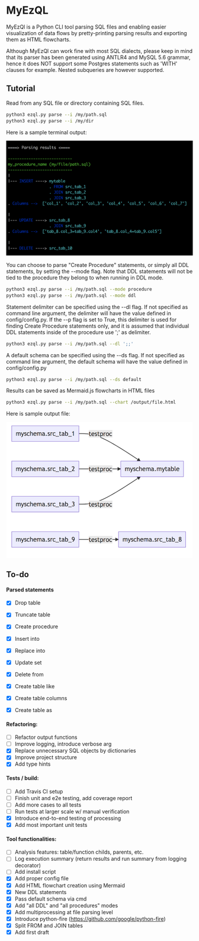 # MyEzQL

MyEzQl is a Python CLI tool parsing SQL files and enabling easier visualization of data flows 
by pretty-printing parsing results and exporting them as HTML flowcharts.

Although MyEzQl can work fine with most SQL dialects, please keep in mind that its parser 
has been generated using ANTLR4 and MySQL 5.6 grammar, hence it does NOT support some 
Postgres statements such as 'WITH' clauses for example. 
Nested subqueries are however supported.

## Tutorial

Read from any SQL file or directory containing SQL files.

```bash
python3 ezql.py parse --i /my/path.sql
python3 ezql.py parse --i /my/dir
```

Here is a sample terminal output:

![MyEzQL screenshot](img/cmd.png?raw=true "MyEzQL CLI creenshot")

You can choose to parse "Create Procedure" statements, or simply all DDL statements,
by setting the --mode flag. Note that DDL statements will not be tied to the procedure
they belong to when running in DDL mode.
```bash
python3 ezql.py parse --i /my/path.sql --mode procedure
python3 ezql.py parse --i /my/path.sql --mode ddl
```

Statement delimiter can be specified using the --dl flag.
If not specified as command line argument, the delimiter will have the value defined in config/config.py.
If the --p flag is set to True, this delimiter is used for finding Create Procedure statements only, and it is assumed that individual DDL statements inside of the procedure use ';' as delimiter.
```bash
python3 ezql.py parse --i /my/path.sql --dl ';;'
```

A default schema can be specified using the --ds flag.
If not specified as command line argument, the default schema will have the value defined in config/config.py
```bash
python3 ezql.py parse --i /my/path.sql --ds default
```

Results can be saved as Mermaid.js flowcharts in HTML files
```bash
python3 ezql.py parse --i /my/path.sql --chart /output/file.html
```
Here is sample output file:

![MyEzQL screenshot](img/flowchart.png?raw=true "MyEzQL flowchart screenshot")

## To-do

#### Parsed statements
- [x] Drop table
- [x] Truncate table
- [x] Create procedure
- [x] Insert into
- [x] Replace into
- [x] Update set
- [x] Delete from
- [x] Create table like
- [x] Create table columns
- [x] Create table as


#### Refactoring:
- [ ] Refactor output functions
- [ ] Improve logging, introduce verbose arg
- [x] Replace unnecessary SQL objects by dictionaries
- [x] Improve project structure
- [x] Add type hints

#### Tests / build:
- [ ] Add Travis CI setup
- [ ] Finish unit and e2e testing, add coverage report
- [ ] Add more cases to all tests
- [ ] Run tests at larger scale w/ manual verification
- [x] Introduce end-to-end testing of processing
- [x] Add most important unit tests

#### Tool functionalities:
- [ ] Analysis features: table/function childs, parents, etc.
- [ ] Log execution summary (return results and run summary from logging decorator)
- [ ] Add install script
- [x] Add proper config file
- [x] Add HTML flowchart creation using Mermaid
- [x] New DDL statements
- [x] Pass default schema via cmd
- [x] Add "all DDL" and "all procedures" modes
- [x] Add multiprocessing at file parsing level
- [x] Introduce python-fire (https://github.com/google/python-fire)
- [x] Split FROM and JOIN tables
- [x] Add first draft
